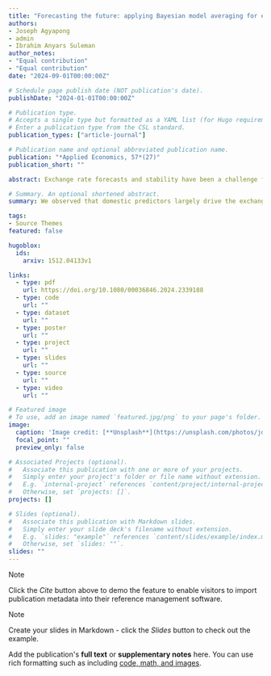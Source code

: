 ```yaml
---
title: "Forecasting the future: applying Bayesian model averaging for exchange rates drivers in Ghana"
authors:
- Joseph Agyapong
- admin
- Ibrahim Anyars Suleman
author_notes:
- "Equal contribution"
- "Equal contribution"
date: "2024-09-01T00:00:00Z"

# Schedule page publish date (NOT publication's date).
publishDate: "2024-01-01T00:00:00Z"

# Publication type.
# Accepts a single type but formatted as a YAML list (for Hugo requirements).
# Enter a publication type from the CSL standard.
publication_types: ["article-journal"]

# Publication name and optional abbreviated publication name.
publication: "*Applied Economics, 57*(27)"
publication_short: ""

abstract: Exchange rate forecasts and stability have been a challenge for developing economies. This study analyses the possible exchange rate predictors in Ghana that are needed for policymaking. We perform an out-of-sample exchange rate forecast for the Ghana Cedis (GHS) per the United States dollar (USD) and the Euro (EUR) and the nominal effective exchange rate (NEER) using the Bayesian model averaging for 1, 3 and 6-month horizons. We observed that domestic predictors largely drive the exchange rates in Ghana with the stock market index and fiscal operations exhibiting the strongest predictive power followed by the Taylor rule, and the real economic sector. Moreover, there is an international spillover from the US economy to Ghana’s exchange rate. Finally, we noticed that forecast accuracy improved at the 3-month-ahead.

# Summary. An optional shortened abstract.
summary: We observed that domestic predictors largely drive the exchange rates in Ghana with the stock market index and fiscal operations exhibiting the strongest predictive power followed by the Taylor rule, and the real economic sector. Moreover, there is an international spillover from the US economy to Ghana’s exchange rate.

tags:
- Source Themes
featured: false

hugoblox:
  ids:
    arxiv: 1512.04133v1

links:
  - type: pdf
    url: https://doi.org/10.1080/00036846.2024.2339188
  - type: code
    url: ""
  - type: dataset
    url: ""
  - type: poster
    url: ""
  - type: project
    url: ""
  - type: slides
    url: ""
  - type: source
    url: ""
  - type: video
    url: ""

# Featured image
# To use, add an image named `featured.jpg/png` to your page's folder. 
image:
  caption: 'Image credit: [**Unsplash**](https://unsplash.com/photos/jdD8gXaTZsc)'
  focal_point: ""
  preview_only: false

# Associated Projects (optional).
#   Associate this publication with one or more of your projects.
#   Simply enter your project's folder or file name without extension.
#   E.g. `internal-project` references `content/project/internal-project/index.md`.
#   Otherwise, set `projects: []`.
projects: []

# Slides (optional).
#   Associate this publication with Markdown slides.
#   Simply enter your slide deck's filename without extension.
#   E.g. `slides: "example"` references `content/slides/example/index.md`.
#   Otherwise, set `slides: ""`.
slides: ""
---
```


> [!NOTE]
> Click the *Cite* button above to demo the feature to enable visitors to import publication metadata into their reference management software.

> [!NOTE]
> Create your slides in Markdown - click the *Slides* button to check out the example.

Add the publication's **full text** or **supplementary notes** here. You can use rich formatting such as including [code, math, and images](https://docs.hugoblox.com/content/writing-markdown-latex/).
